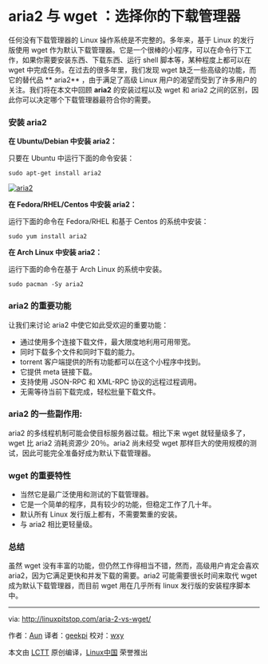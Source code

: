 aria2 与 wget ：选择你的下载管理器
============================================================

任何没有下载管理器的 Linux 操作系统是不完整的。多年来，基于 Linux 的发行版使用 wget 作为默认下载管理器。它是一个很棒的小程序，可以在命令行下工作，如果你需要安装东西、下载东西、运行 shell 脚本等，某种程度上都可以在 wget 中完成任务。在过去的很多年里，我们发现 wget 缺乏一些高级的功能，而它的替代品 ** aria2** ，由于满足了高级 Linux 用户的渴望而受到了许多用户的关注。我们将在本文中回顾 **aria2** 的安装过程以及 wget 和 aria2 之间的区别，因此你可以决定哪个下载管理器最符合你的需要。

### 安装 aria2

**在 Ubuntu/Debian 中安装 aria2：**

只要在 Ubuntu 中运行下面的命令安装：

```
sudo apt-get install aria2
```

[
 ![aria2](http://linuxpitstop.com/wp-content/uploads/2015/06/aria2.png) 
][1]

**在 Fedora/RHEL/Centos 中安装 aria2：**

运行下面的命令在 Fedora/RHEL 和基于 Centos 的系统中安装：

```
sudo yum install aria2
```

**在 Arch Linux 中安装 aria2：**

运行下面的命令在基于 Arch Linux 的系统中安装。

```
sudo pacman -Sy aria2
```

### aria2 的重要功能

让我们来讨论 aria2 中使它如此受欢迎的重要功能：

*   通过使用多个连接下载文件，最大限度地利用可用带宽。
*   同时下载多个文件和同时下载的能力。
*   torrent 客户端提供的所有功能都可以在这个小程序中找到。
*   它提供 meta 链接下载。
*   支持使用 JSON-RPC 和 XML-RPC 协议的远程过程调用。
*   无需等待当前下载完成，轻松批量下载文件。

### aria2 的一些副作用:

aria2 的多线程机制可能会使目标服务器过载。相比下来 wget 就轻量级多了，wget 比 aria2 消耗资源少 20％。aria2 尚未经受 wget 那样巨大的使用规模的测试，因此可能完全准备好成为默认下载管理器。

### wget 的重要特性

*   当然它是最广泛使用和测试的下载管理器。
*   它是一个简单的程序，具有较少的功能，但稳定工作了几十年。
*   默认所有 Linux 发行版上都有，不需要繁重的安装。
*   与 aria2 相比更轻量级。

### 总结

虽然 wget 没有丰富的功能，但仍然工作得相当不错，然而，高级用户肯定会喜欢 aria2，因为它满足更快和并发下载的需要。aria2 可能需要很长时间来取代 wget 成为默认下载管理器，而目前 wget 用在几乎所有 linux 发行版的安装程序脚本中。

--------------------------------------------------------------------------------

via: http://linuxpitstop.com/aria-2-vs-wget/

作者：[Aun][a]
译者：[geekpi](https://github.com/geekpi)
校对：[wxy](https://github.com/wxy)

本文由 [LCTT](https://github.com/LCTT/TranslateProject) 原创编译，[Linux中国](https://linux.cn/) 荣誉推出

[a]:http://linuxpitstop.com/author/aun/
[1]:http://linuxpitstop.com/wp-content/uploads/2015/06/aria2.png
